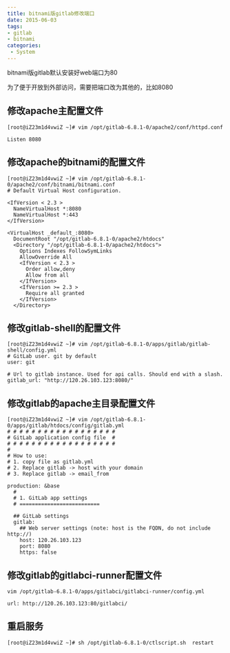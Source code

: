 ```yaml
---
title: bitnami版gitlab修改端口
date: 2015-06-03
tags:
- gitlab
- bitnami
categories:
 - System
---
```





bitnami版gitlab默认安装好web端口为80

为了便于开放到外部访问，需要把端口改为其他的，比如8080


## 修改apache主配置文件


	[root@iZ23m1d4vwiZ ~]# vim /opt/gitlab-6.8.1-0/apache2/conf/httpd.conf

	Listen 8080

## 修改apache的bitnami的配置文件

	[root@iZ23m1d4vwiZ ~]# vim /opt/gitlab-6.8.1-0/apache2/conf/bitnami/bitnami.conf
	# Default Virtual Host configuration.
	
	<IfVersion < 2.3 >
	  NameVirtualHost *:8080
	  NameVirtualHost *:443
	</IfVersion>
	
	<VirtualHost _default_:8080>
	  DocumentRoot "/opt/gitlab-6.8.1-0/apache2/htdocs"
	  <Directory "/opt/gitlab-6.8.1-0/apache2/htdocs">
	    Options Indexes FollowSymLinks
	    AllowOverride All
	    <IfVersion < 2.3 >
	      Order allow,deny
	      Allow from all
	    </IfVersion>
	    <IfVersion >= 2.3 >
	      Require all granted
	    </IfVersion>
	  </Directory>

## 修改gitlab-shell的配置文件

	[root@iZ23m1d4vwiZ ~]# vim /opt/gitlab-6.8.1-0/apps/gitlab/gitlab-shell/config.yml
	# GitLab user. git by default
	user: git

	# Url to gitlab instance. Used for api calls. Should end with a slash.
	gitlab_url: "http://120.26.103.123:8080/"

## 修改gitlab的apache主目录配置文件

	[root@iZ23m1d4vwiZ ~]# vim /opt/gitlab-6.8.1-0/apps/gitlab/htdocs/config/gitlab.yml
	# # # # # # # # # # # # # # # # # #
	# GitLab application config file  #
	# # # # # # # # # # # # # # # # # #
	#
	# How to use:
	# 1. copy file as gitlab.yml
	# 2. Replace gitlab -> host with your domain
	# 3. Replace gitlab -> email_from
	
	production: &base
	  #
	  # 1. GitLab app settings
	  # ==========================
	
	  ## GitLab settings
	  gitlab:
	    ## Web server settings (note: host is the FQDN, do not include http://)
	    host: 120.26.103.123
	    port: 8080
	    https: false

## 修改gitlab的gitlabci-runner配置文件

	vim /opt/gitlab-6.8.1-0/apps/gitlabci/gitlabci-runner/config.yml

	url: http://120.26.103.123:80/gitlabci/
  

## 重启服务

	[root@iZ23m1d4vwiZ ~]# sh /opt/gitlab-6.8.1-0/ctlscript.sh  restart
